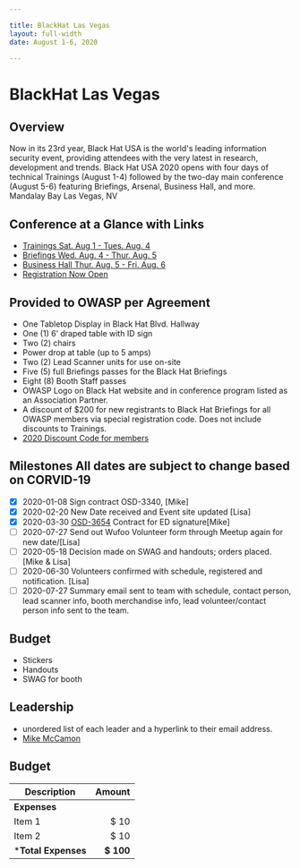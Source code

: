 ```yaml
---

title: BlackHat Las Vegas
layout: full-width
date: August 1-6, 2020

---
```


# BlackHat Las Vegas

## Overview
 
Now in its 23rd year, Black Hat USA is the world's leading information security event, providing attendees with the very latest in research, development and trends. Black Hat USA 2020 opens with four days of technical Trainings (August 1-4) followed by the two-day main conference (August 5-6) featuring Briefings, Arsenal, Business Hall, and more. Mandalay Bay Las Vegas, NV

## Conference at a Glance with Links

- [Trainings Sat. Aug 1 - Tues. Aug. 4](https://www.blackhat.com/us-20/training/schedule/index.html)
- [Briefings Wed. Aug. 4 - Thur. Aug. 5](https://www.blackhat.com/us-20/briefings.html)
- [Business Hall Thur. Aug. 5 - Fri. Aug. 6 ](https://www.blackhat.com/us-20/business-hall.html)
- [Registration Now Open](https://blackhat.informatech.com/usa/2020/?)

## Provided to OWASP per Agreement

* One Tabletop Display in Black Hat Blvd. Hallway
* One (1) 6’ draped table with ID sign
* Two (2) chairs
* Power drop at table (up to 5 amps)
* Two (2) Lead Scanner units for use on-site
* Five (5) full Briefings passes for the Black Hat Briefings
* Eight (8) Booth Staff passes
* OWASP Logo on Black Hat website and in conference program listed as an Association Partner.
* A discount of $200 for new registrants to Black Hat Briefings for all OWASP members via special registration code. Does not
   include discounts to Trainings.
* [2020 Discount Code for members](members@owasp.com)


## Milestones  All dates are subject to change based on CORVID-19

* [x] 2020-01-08 Sign contract OSD-3340, [Mike]
* [X] 2020-02-20 New Date received and Event site updated [Lisa]
* [X] 2020-03-30 [OSD-3654](https://owasporg.atlassian.net/browse/OSD-3654) Contract for ED signature[Mike]
* [ ] 2020-07-27 Send out Wufoo Volunteer form through Meetup again for new date/[Lisa]
* [ ] 2020-05-18 Decision made on SWAG and handouts; orders placed.[Mike & Lisa]
* [ ] 2020-06-30 Volunteers confirmed with schedule, registered and notification. [Lisa]
* [ ] 2020-07-27 Summary email sent to team with schedule, contact person, lead scanner info, booth merchandise info, lead volunteer/contact person info sent to the team.

## Budget

- Stickers
- Handouts
- SWAG for booth

## Leadership

* unordered list of each leader and a hyperlink to their email address.
* [Mike McCamon](mailto:mike.mccamon@owasp.com?subject=An%20Interesting%20Email)

## Budget

Description            | Amount
--------------         | ----:
**Expenses**           | 
Item 1                 | $ 10
Item 2                 | $ 10 
***Total Expenses**    | **$ 100**
